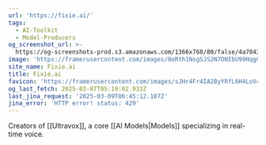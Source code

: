 ```yaml
---
url: 'https://fixie.ai/'
tags:
  - AI-Toolkit
  - Model-Producers
og_screenshot_url: >-
  https://og-screenshots-prod.s3.amazonaws.com/1366x768/80/false/4a784341e527d92f1c016ee351b42e1bdea1d7cdd3c7b6326ff03896ddb82bf9.jpeg
image: 'https://framerusercontent.com/images/8eRth1NsgSJS2N7ONIbU99Hqg0.svg'
site_name: Fixie.ai
title: Fixie.ai
favicon: 'https://framerusercontent.com/images/sJHr4Fr4IA2ByYRfL6H4LoV4XA.png'
og_last_fetch: 2025-03-07T05:19:02.933Z
last_jina_request: '2025-03-09T06:45:12.187Z'
jina_error: 'HTTP error! status: 429'
---
```

Creators of [[Ultravox]], a core [[AI Models|Models]] specializing in real-time voice.  
